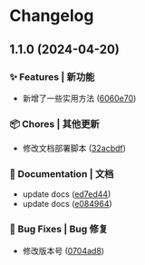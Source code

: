 # Changelog

## 1.1.0 (2024-04-20)


### ✨ Features | 新功能

* 新增了一些实用方法 ([6060e70](https://github.com/hacxy/chinese-ts/commit/6060e70f78c05cf6771c806775cec3e232977e33))


### 📦 Chores | 其他更新

* 修改文档部署脚本 ([32acbdf](https://github.com/hacxy/chinese-ts/commit/32acbdf853347abfa1bfdabc5f0a01b2903b6758))


### 📝 Documentation | 文档

* update docs ([ed7ed44](https://github.com/hacxy/chinese-ts/commit/ed7ed44510776906930f97e43a9bbad28d34da57))
* update docs ([e084964](https://github.com/hacxy/chinese-ts/commit/e08496479760b770f5956a2587c34f0f4d45999b))


### 🐛 Bug Fixes | Bug 修复

* 修改版本号 ([0704ad8](https://github.com/hacxy/chinese-ts/commit/0704ad8b33b861abc80d44b6aff90e4109b50cbe))